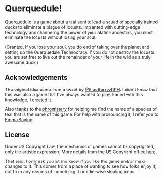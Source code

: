 # Querquedule!
Querquedule is a game about a teal sent to lead a squad of specially trained ducks to eliminate a plague of locusts. Implanted with cutting-edge technology and channeling the power of your alatine ancestors, you must eliminate the locusts without losing your soul.

(Granted, if you lose your soul, you do end of taking over the planet and setting up the Querquedule Technocracy. If you do not destroy the locusts, you are set free to live out the remainder of your life in the wild as a truly awesome duck.)

## Acknowledgements

The original idea came from a tweet by [@BlueBerryyRRH](https://twitter.com/BlueBerryyRRH/status/1232999970258722817). I didn't know that this was also a game that I've always wanted to play. Faced with this knowledge, I created it.

Also thanks to the [phrontistery](http://phrontistery.info/) for helping me find the name of a species of teal that is the name of this game. For help with pronouncing it, I refer you to [Emma Saying](https://www.youtube.com/watch?v=gKleTSsvSsQ).

## License

Under US Copyright Law, the mechanics of games cannot be copyrighted, only the artistic expression. More details from the US Copyright office [here](https://www.copyright.gov/fls/fl108.pdf).

That said, I only ask you let me know if you like the game and/or make changes to it. This comes from a place of wanting to see how folks enjoy it, not from any dreams of monetizing it or otherwise stealing ideas.

